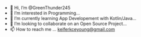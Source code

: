- 👋 Hi, I’m @GreenThunder245
- 👀 I’m interested in Programming...
- 🌱 I’m currently learning App Developement with Kotlin/Java...
- 💞️ I’m looking to collaborate on an Open Source Project...
- 📫 How to reach me ...
keiferkceyoung@gmail.com

<!---
GreenThunder245/GreenThunder245 is a ✨ special ✨ repository because its `README.md` (this file) appears on your GitHub profile.
You can click the Preview link to take a look at your changes.
--->
